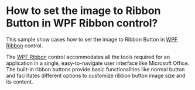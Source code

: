 # How to set the image to Ribbon Button in WPF Ribbon control?

This sample show cases how to set the image to Ribbon Button in [WPF Ribbon](https://www.syncfusion.com/wpf-ui-controls/ribbon) control.

The [WPF Ribbon](https://www.syncfusion.com/wpf-ui-controls/ribbon) control accommodates all the tools required for an application in a single, easy-to-navigate user interface like Microsoft Office. The built-in ribbon buttons provide basic functionalities like normal button and facilitates different options to customize ribbon button image size and its content.
